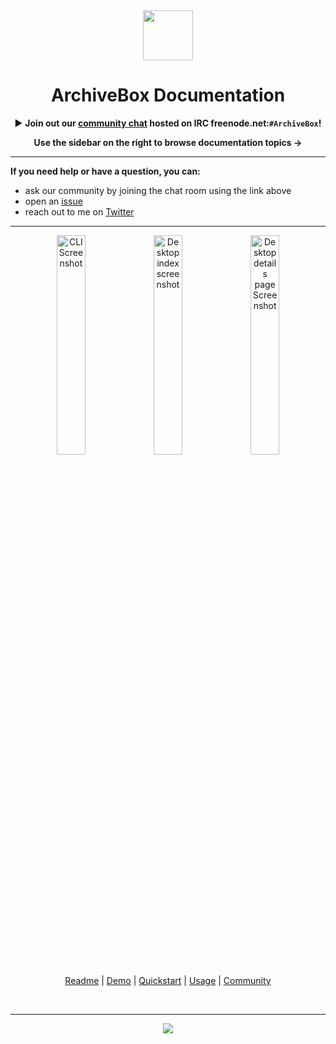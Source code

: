 <div align="center">

<img src="https://i.imgur.com/4nkFjdv.png" width="80px"/>

<h1>ArchiveBox Documentation</h1>


▶ **Join out our [community chat](http://webchat.freenode.net?channels=ArchiveBox&uio=d4) hosted on IRC freenode.net:`#ArchiveBox`!**

**Use the sidebar on the right to browse documentation topics ->**

</div>

---

**If you need help or have a question, you can:**
 - ask our community by joining the chat room using the link above
 - open an [issue](https://github.com/pirate/ArchiveBox/issues?q=is%3Aissue+is%3Aopen+sort%3Aupdated-desc)
 - reach out to me on [Twitter](https://github.com/theSquashSH)

---

<div align="center">

<img src="https://i.imgur.com/3tBL7PU.png" width="30%" alt="CLI Screenshot" align="top">
<img src="https://i.imgur.com/viklZNG.png" width="30%" alt="Desktop index screenshot" align="top">
<img src="https://i.imgur.com/RefWsXB.jpg" width="30%" alt="Desktop details page Screenshot"/><br/>

<a href="https://github.com/pirate/ArchiveBox">Readme</a> | <a href="https://archive.sweeting.me/">Demo</a> | <a href="https://github.com/pirate/ArchiveBox/wiki/Quickstart">Quickstart</a> | <a href="https://github.com/pirate/ArchiveBox/wiki/Usage">Usage</a> | <a href="https://github.com/pirate/ArchiveBox/wiki/Web-Archiving-Community">Community</a>

<br/>
<hr/>

[![](https://img.shields.io/badge/Donate-Patreon-%23DD5D76.svg)](https://www.patreon.com/theSquashSH)

</div>